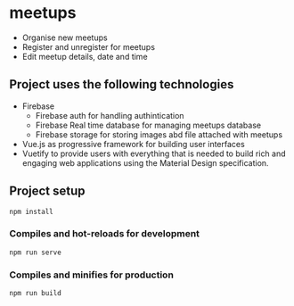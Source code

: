 # meetups

* Organise new meetups
* Register and unregister for meetups
* Edit meetup details, date and time

## Project uses the following technologies
* Firebase
  * Firebase auth for handling authintication
  * Firebase Real time database for managing meetups database
  * Firebase storage for storing images abd file attached with meetups
* Vue.js as  progressive framework for building user interfaces
* Vuetify to provide users with everything that is needed to build rich and engaging web applications using the Material Design specification.

## Project setup
```
npm install
```

### Compiles and hot-reloads for development
```
npm run serve
```

### Compiles and minifies for production
```
npm run build
```


